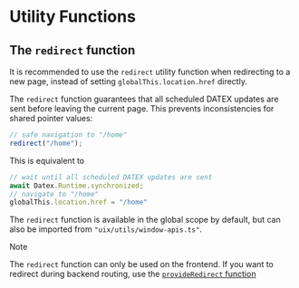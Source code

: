 # Utility Functions

## The `redirect` function

It is recommended to use the `redirect` utility function when redirecting to a new page, instead of setting `globalThis.location.href` directly.

The `redirect` function guarantees that all scheduled DATEX updates are sent before leaving the current page. This prevents inconsistencies for shared pointer values:

```ts
// safe navigation to "/home"
redirect("/home"); 
```

This is equivalent to
```ts
// wait until all scheduled DATEX updates are sent
await Datex.Runtime.synchronized; 
// navigate to "/home"
globalThis.location.href = "/home"
```

The `redirect` function is available in the global scope by default, but can also be imported from `"uix/utils/window-apis.ts"`.

> [!NOTE]
> The `redirect` function can only be used on the frontend. If you want to redirect during backend routing, use the [`provideRedirect` function](./05%20Entrypoints%20and%20Routing#redirects)
